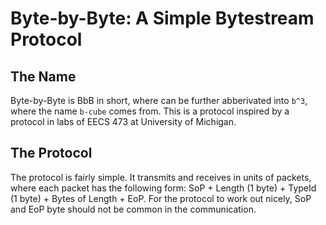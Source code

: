 # Byte-by-Byte: A Simple Bytestream Protocol

## The Name

Byte-by-Byte is BbB in short, where can be further abberivated into `b^3`, where the name `b-cube` comes from. This is a protocol inspired by a protocol in labs of EECS 473 at University of Michigan.

## The Protocol

The protocol is fairly simple. It transmits and receives in units of packets, where each packet has the following form: SoP + Length (1 byte) + TypeId (1 byte) + Bytes of Length + EoP. For the protocol to work out nicely, SoP and EoP byte should not be common in the communication.
